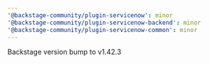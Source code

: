 ```yaml
---
'@backstage-community/plugin-servicenow': minor
'@backstage-community/plugin-servicenow-backend': minor
'@backstage-community/plugin-servicenow-common': minor
---
```


Backstage version bump to v1.42.3
